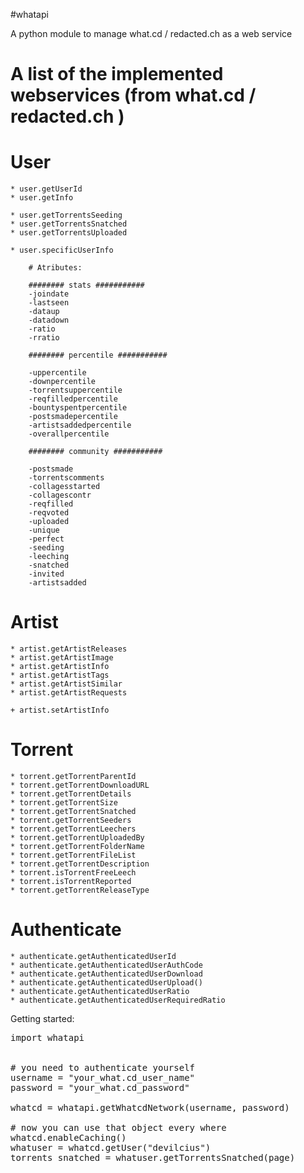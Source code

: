 #whatapi

A python module to manage what.cd / redacted.ch as a web service


A list of the implemented webservices (from what.cd / redacted.ch )
=====================================

# User

    * user.getUserId
    * user.getInfo

    * user.getTorrentsSeeding
    * user.getTorrentsSnatched
    * user.getTorrentsUploaded

    * user.specificUserInfo

        # Atributes:

        ######## stats ###########
        -joindate
        -lastseen
        -dataup
        -datadown
        -ratio
        -rratio

        ######## percentile ###########

        -uppercentile
        -downpercentile
        -torrentsuppercentile
        -reqfilledpercentile
        -bountyspentpercentile
        -postsmadepercentile
        -artistsaddedpercentile
        -overallpercentile

        ######## community ###########

        -postsmade
        -torrentscomments
        -collagesstarted
        -collagescontr
        -reqfilled
        -reqvoted
        -uploaded
        -unique
        -perfect
        -seeding
        -leeching
        -snatched
        -invited
        -artistsadded


# Artist

    * artist.getArtistReleases
    * artist.getArtistImage
    * artist.getArtistInfo
    * artist.getArtistTags
    * artist.getArtistSimilar
    * artist.getArtistRequests

    + artist.setArtistInfo


# Torrent

    * torrent.getTorrentParentId
    * torrent.getTorrentDownloadURL
    * torrent.getTorrentDetails
    * torrent.getTorrentSize
    * torrent.getTorrentSnatched
    * torrent.getTorrentSeeders
    * torrent.getTorrentLeechers
    * torrent.getTorrentUploadedBy
    * torrent.getTorrentFolderName
    * torrent.getTorrentFileList
    * torrent.getTorrentDescription
    * torrent.isTorrentFreeLeech
    * torrent.isTorrentReported
    * torrent.getTorrentReleaseType


# Authenticate

    * authenticate.getAuthenticatedUserId
    * authenticate.getAuthenticatedUserAuthCode
    * authenticate.getAuthenticatedUserDownload
    * authenticate.getAuthenticatedUserUpload()
    * authenticate.getAuthenticatedUserRatio
    * authenticate.getAuthenticatedUserRequiredRatio


Getting started:

<pre>
import whatapi


# you need to authenticate yourself
username = "your_what.cd_user_name"
password = "your_what.cd_password"

whatcd = whatapi.getWhatcdNetwork(username, password)

# now you can use that object every where
whatcd.enableCaching()
whatuser = whatcd.getUser("devilcius")
torrents_snatched = whatuser.getTorrentsSnatched(page)
</pre>
